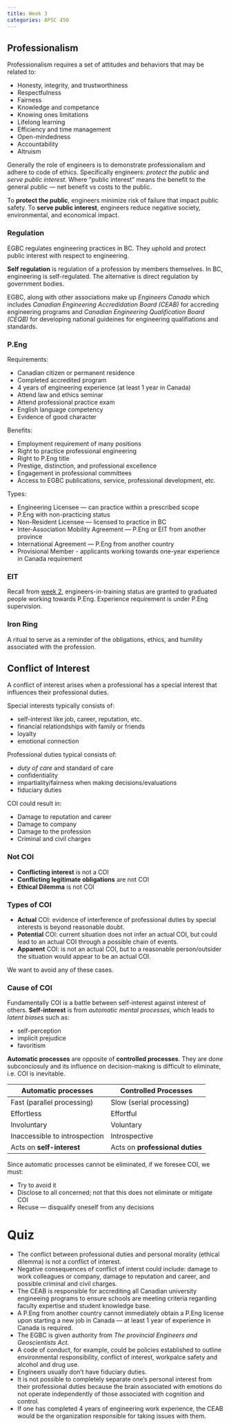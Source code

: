 ```yaml
---
title: Week 3
categories: APSC 450
---
```


## Professionalism

Professionalism requires a set of attitudes and behaviors that may be related to:

- Honesty, integrity, and trustworthiness
- Respectfulness
- Fairness
- Knowledge and competance
- Knowing ones limitations
- Lifelong learning
- Efficiency and time management
- Open-mindedness
- Accountability
- Altruism

Generally the role of engineers is to demonstrate professionalism and adhere to code of ethics. Specifically engineers: *protect the public* and *serve public interest*. Where “public interest” means the benefit to the general public — net benefit vs costs to the public.

To **protect the public**, engineers minimize risk of failure that impact public safety. To **serve public interest**, engineers reduce negative society, environmental, and economical impact.

### Regulation

EGBC regulates engineering practices in BC. They uphold and protect public interest with respect to engineering.

**Self regulation** is regulation of a profession by members themselves. In BC, engineering is self-regulated. The alternative is direct regulation by government bodies. 

EGBC, along with other associations make up *Engineers Canada* which includes *Canadian Engineering Accredidation Board (CEAB)* for accreding engineering programs and *Canadian Engineering Qualification Board (CEQB)* for developing national guideines for engineering qualifiations and standards. 

### P.Eng

Requirements:

- Canadian citizen or permanent residence
- Completed accredited program
- 4 years of engineering experience (at least 1 year in Canada)
- Attend law and ethics seminar
- Attend professional practice exam
- English language competency
- Evidence of good character

Benefits:

- Employment requirement of many positions
- Right to practice professional engineering
- Right to P.Eng title
- Prestige, distinction, and professional excellence
- Engagement in professional committees
- Access to EGBC publications, service, professional development, etc.

Types:

- Engineering Licensee — can practice within a prescribed scope
- P.Eng with non-practicing status
- Non-Resident Licensee — licensed to practice in BC
- Inter-Association Mobility Agreement — P.Eng or EIT from another province
- International Agreement — P.Eng from another country
- Provisional Member - applicants working towards one-year experience in Canada requirement

### EIT

Recall from [week 2](./Week-2), engineers-in-training status are granted to graduated people working towards P.Eng. Experience requirement is under P.Eng supervision.

### Iron Ring

A ritual to serve as a reminder of the obligations, ethics, and humility associated with the profession.

## Conflict of Interest

A conflict of interest arises when a professional has a special interest that influences their professional duties. 

Special interests typically consists of:

- self-interest like job, career, reputation, etc.
- financial relationdships with family or friends
- loyalty
- emotional connection

Professional duties typical consists of:

- *duty of care* and standard of care
- confidentiality
- impartiality/fairness when making decisions/evaluations
- fiduciary duties

COI could result in:

- Damage to reputation and career
- Damage to company
- Damage to the profession
- Criminal and civil charges

### Not COI

- **Conflicting interest** is not a COI
- **Conflicting legitimate obligations** are not COI
- **Ethical Dilemma** is not COI

### Types of COI

- **Actual** COI: evidence of interference of professional duties by special interests is beyond reasonable doubt.
- **Potential** COI: current situation does not infer an actual COI, but could lead to an actual COI through a possible chain of events.
- **Apparent** COI: is not an actual COI, but to a reasonable person/outsider the situation would appear to be an actual COI.

We want to avoid any of these cases.

### Cause of COI

Fundamentally COI is a battle between self-interest against interest of others. **Self-interest** is from *automatic mental processes*, which leads to *latent biases* such as:

- self-perception
- implicit prejudice
- favoritism

**Automatic processes** are opposite of **controlled processes**. They are done subconciosuly and its influence on decision-making is difficult to eliminate, i.e. COI is inevitable.

| Automatic processes           | Controlled Processes            |
| ----------------------------- | ------------------------------- |
| Fast (parallel processing)    | Slow (serial processing)        |
| Effortless                    | Effortful                       |
| Involuntary                   | Voluntary                       |
| Inaccessible to introspection | Introspective                   |
| Acts on **self-interest**     | Acts on **professional duties** |

Since automatic processes cannot be eliminated, if we foresee COI, we must:

- Try to avoid it
- Disclose to all concerned; not that this does not eliminate or mitigate COI
- Recuse — disqualify oneself from any decisions



# Quiz

- The conflict between professional duties and personal morality (ethical dilemma) is not a conflict of interest.
- Negative consequences of conflict of interst could include: damage to work colleagues or company, damage to reputation and career, and possible criminal and civil charges.
- The CEAB is responsible for accrediting all Canadian university engineeing programs to ensure schools are meeting criteria regarding faculty expertise and student knowledge base.
- A P.Eng from another country cannot immediately obtain a P.Eng license upon starting a new job in Canada — at least 1 year of experience in Canada is required.
- The EGBC is given authority from *The provincial Engineers and Geoscientists Act*.
- A code of conduct, for example, could be policies established to outline environmental responsibility, conflict of interest, workpalce safety and alcohol and drug use.
- Engineers usually don’t have fiduciary duties.
- It is not possible to completely separate one’s personal interest from their professional duties  because the brain associated with emotions do not operate independently of those associated with cognition and control.
- If one has completed 4 years of engineering work experience, the CEAB would be the organization responsible for taking issues with them.